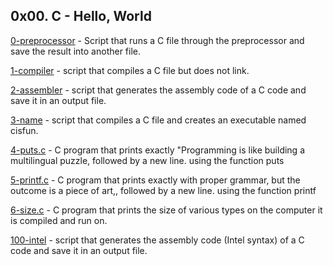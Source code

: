 ## 0x00. C - Hello, World

[0-preprocessor](./0-preprocessor) - Script that runs a C file through the preprocessor and save the result into another file.

[1-compiler](./1-compiler) - script that compiles a C file but does not link.

[2-assembler](./2-assembler) - script that generates the assembly code of a C code and save it in an output file.

[3-name](./3-name) - script that compiles a C file and creates an executable named cisfun.

[4-puts.c](./4-puts.c) - C program that prints exactly "Programming is like building a multilingual puzzle, followed by a new line. using the function puts

[5-printf.c](./5-printf.c) - C program that prints exactly with proper grammar, but the outcome is a piece of art,, followed by a new line. using the function printf

[6-size.c](./6-size.c) - C program that prints the size of various types on the computer it is compiled and run on.

[100-intel](./100-intel) - script that generates the assembly code (Intel syntax) of a C code and save it in an output file.


